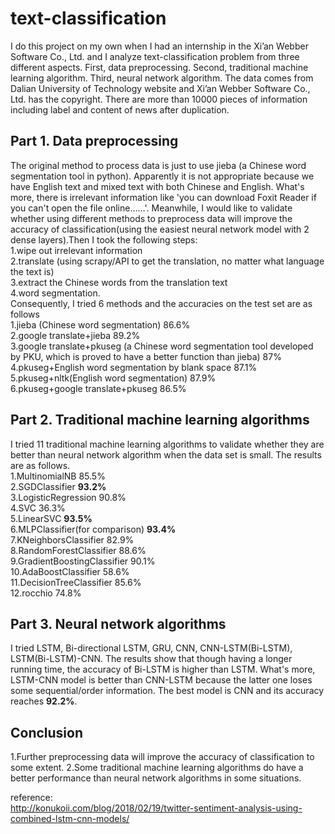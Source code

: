 # text-classification
I do this project on my own when I had an internship in the Xi’an Webber Software Co., Ltd. and I analyze text-classification problem from three different aspects. First, data preprocessing. Second, traditional machine learning algorithm. Third, neural network algorithm. The data comes from Dalian University of Technology website and Xi’an Webber Software Co., Ltd. has the copyright. There are more than 10000 pieces of information including label and content of news after duplication.
## Part 1. Data preprocessing
The original method to process data is just to use jieba (a Chinese word segmentation tool in python). Apparently it is not appropriate because we have English text and mixed text with both Chinese and English. What's more, there is irrelevant information like 'you can download Foxit Reader if you can't open the file online……'. Meanwhile, I would like to validate whether using different methods to preprocess data will improve the accuracy of classification(using the easiest neural network model with 2 dense layers).Then I took the following steps:   
  1.wipe out irrelevant information   
  2.translate (using scrapy/API to get the translation, no matter what language the text is)   
  3.extract the Chinese words from the translation text   
  4.word segmentation.  
Consequently, I tried 6 methods and the accuracies on the test set are as follows  
  1.jieba (Chinese word segmentation) 86.6%  
  2.google translate+jieba 89.2%  
  3.google translate+pkuseg (a Chinese word segmentation tool developed by PKU, which is proved to have a better function than jieba) 87%  
  4.pkuseg+English word segmentation by blank space 87.1%  
  5.pkuseg+nltk(English word segmentation) 87.9%  
  6.pkuseg+google translate+pkuseg 86.5%  

## Part 2. Traditional machine learning algorithms
I tried 11 traditional machine learning algorithms to validate whether they are better than neural network algorithm when the data set is small. The results are as follows.  
  1.MultinomialNB 85.5%  
  2.SGDClassifier **93.2%**  
  3.LogisticRegression 90.8%  
  4.SVC 36.3%  
  5.LinearSVC **93.5%**  
  6.MLPClassifier(for comparison) **93.4%**  
  7.KNeighborsClassifier 82.9%  
  8.RandomForestClassifier 88.6%  
  9.GradientBoostingClassifier 90.1%  
  10.AdaBoostClassifier 58.6%  
  11.DecisionTreeClassifier 85.6%  
  12.rocchio 74.8%

## Part 3. Neural network algorithms
I tried LSTM, Bi-directional LSTM, GRU, CNN, CNN-LSTM(Bi-LSTM), LSTM(Bi-LSTM)-CNN. The results show that though having a longer running time, the accuracy of Bi-LSTM is higher than LSTM. What's more, LSTM-CNN model is better than CNN-LSTM because the latter one loses some sequential/order information. The best model is CNN and its accuracy reaches **92.2%**.
## Conclusion
1.Further preprocessing data will improve the accuracy of classification to some extent.
2.Some traditional machine learning algorithms do have a better performance than neural network algorithms in some situations.

reference:  
http://konukoii.com/blog/2018/02/19/twitter-sentiment-analysis-using-combined-lstm-cnn-models/
